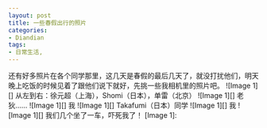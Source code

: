 ```yaml
---
layout: post
title: 一些春假出行的照片
categories:
- Diandian
tags:
- 日常生活, 
---
```

还有好多照片在各个同学那里，这几天是春假的最后几天了，就没打扰他们，明天晚上吃饭的时候见着了跟他们说下就好，先挑一些我相机里的照片吧。 !\[Image 1\]\[\] ‍从左到右：徐元超（上海），Shomi（日本），单雷（北京） !\[Image 1\]\[\] 老狄…… !\[Image 1\]\[\] ‍我 !\[Image 1\]\[\]‍ Takafumi（日本）同学 !\[Image 1\]\[\] ‍我 !\[Image 1\]\[\]‍ 我们几个坐了一车，吓死我了！ \[Image 1\]: